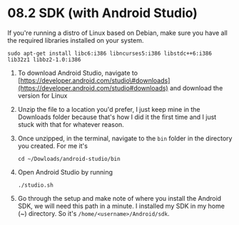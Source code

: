 # 08.2 SDK \(with Android Studio\)

If you're running a distro of Linux based on Debian, make sure you have all the required libraries installed on your system.

`sudo apt-get install libc6:i386 libncurses5:i386 libstdc++6:i386 lib32z1 libbz2-1.0:i386`

1. To download Android Studio, navigate to [https://developer.android.com/studio\#downloads](https://developer.android.com/studio#downloads) and download the version for Linux 
2. Unzip the file to a location you'd prefer, I just keep mine in the Downloads folder because that's how I did it the first time and I just stuck with that for whatever reason. 
3. Once unzipped, in the terminal, navigate to the `bin` folder in the directory you created. For me it's

   `cd ~/Dowloads/android-studio/bin`  

4. Open Android Studio by running  


   `./studio.sh`  

5. Go through the setup and make note of where you install the Android SDK, we will need this path in a minute. I installed my SDK in my home \(~\) directory. So it's `/home/<username>/Android/sdk`.


